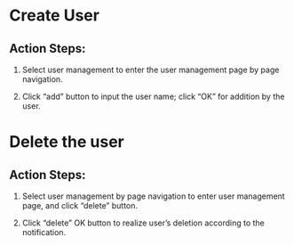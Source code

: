 # Create User

## Action Steps:

1. Select user management to enter the user management page by page navigation.

2. Click “add” button to input the user name; click “OK” for addition by the user.

# Delete the user

## Action Steps:

1. Select user management by page navigation to enter user management page, and click “delete” button.

2. Click “delete” OK button to realize user’s deletion according to the notification.
